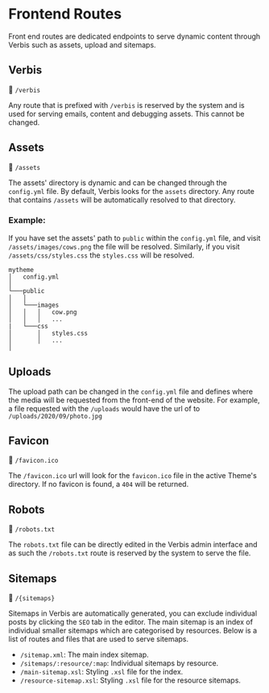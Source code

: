 # Frontend Routes

Front end routes are dedicated endpoints to serve dynamic content through Verbis such as assets, upload and sitemaps.

## Verbis

🔗 `/verbis`

Any route that is prefixed with `/verbis` is reserved by the system and is used for serving emails, content and
debugging assets. This cannot be changed.

## Assets

🔗 `/assets`

The assets' directory is dynamic and can be changed through the `config.yml` file. By default, Verbis looks for
the `assets` directory. Any route that contains `/assets` will be automatically resolved to that directory.

### Example:

If you have set the assets' path to `public` within the `config.yml` file, and visit `/assets/images/cows.png` the file
will be resolved. Similarly, if you visit `/assets/css/styles.css` the `styles.css` will be resolved.

```
mytheme
│   config.yml
│
└───public
│   │
│   └───images
│   │   │   cow.png
│   │   │   ...
|   └───css
│       │   styles.css
│       │   ...
│   
```

## Uploads

The upload path can be changed in the `config.yml` file and defines where the media will be requested from the front-end
of the website. For example, a file requested with the  `/uploads` would have the url of to `/uploads/2020/09/photo.jpg`

## Favicon

🔗 `/favicon.ico`

The `/favicon.ico` url will look for the `favicon.ico` file in the active Theme's directory. If no favicon is found, a
`404` will be returned.

## Robots

🔗 `/robots.txt`

The `robots.txt` file can be directly edited in the Verbis admin interface and as such the `/robots.txt` route is
reserved by the system to serve the file.

## Sitemaps

🔗 `/{sitemaps}`

Sitemaps in Verbis are automatically generated, you can exclude individual posts by clicking the `SEO` tab in the
editor. The main sitemap is an index of individual smaller sitemaps which are categorised by resources. Below is a list
of routes and files that are used to serve sitemaps.

- `/sitemap.xml`: The main index sitemap.
- `/sitemaps/:resource/:map`: Individual sitemaps by resource.
- `/main-sitemap.xsl`: Styling `.xsl` file for the index.
- `/resource-sitemap.xsl`: Styling `.xsl` file for the resource sitemaps.



